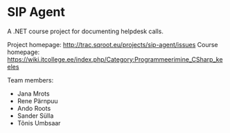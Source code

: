 SIP Agent
===========

A .NET course project for documenting helpdesk calls.

Project homepage: http://trac.sqroot.eu/projects/sip-agent/issues
Course homepage: https://wiki.itcollege.ee/index.php/Category:Programmeerimine_CSharp_keeles

Team members:

* Jana Mrots
* Rene Pärnpuu
* Ando Roots
* Sander Sülla
* Tõnis Umbsaar
